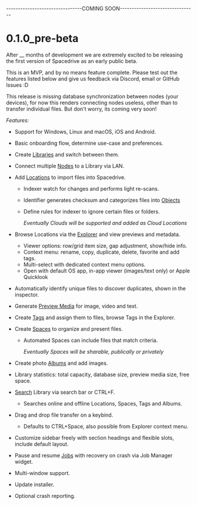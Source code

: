 --------------------------------COMING SOON--------------------------------

# 0.1.0_pre-beta

After __ months of development we are extremely excited to be releasing the first version of Spacedrive as an early public beta.

This is an MVP, and by no means feature complete. Please test out the features listed below and give us feedback via Discord, email or GitHub Issues :D

This release is missing database synchronization between nodes (your devices), for now this renders connecting nodes useless, other than to transfer individual files. But don't worry, its coming very soon!

*Features:*

- Support for Windows, Linux and macOS, iOS and Android.

- Basic onboarding flow, determine use-case and preferences.

- Create [Libraries](../architecture/libraries.md) and switch between them.

- Connect multiple [Nodes](../architecture/nodes.md) to a Library via LAN.

- Add [Locations](../architecture/locations.md) to import files into Spacedrive.
  - Indexer watch for changes and performs light re-scans.
  
  - Identifier generates checksum and categorizes files into [Objects]()
  
  - Define rules for indexer to ignore certain files or folders.
  
    *Eventually Clouds will be supported and added as Cloud Locations*
  
- Browse Locations via the [Explorer](../architecture/explorer.md) and view previews and metadata.
  - Viewer options: row/grid item size, gap adjustment, show/hide info.
  - Context menu: rename, copy, duplicate, delete, favorite and add tags.
  - Multi-select with dedicated context menu options.
  - Open with default OS app, in-app viewer (images/text only) or Apple Quicklook
  
- Automatically identify unique files to discover duplicates, shown in the inspector.

- Generate [Preview Media](../architecture/preview-media.md) for image, video and text.

- Create [Tags](../architecture/tags.md) and assign them to files, browse Tags in the Explorer.

- Create [Spaces](../architecture/spaces.md) to organize and present files.

  - Automated Spaces can include files that match criteria.

    *Eventually Spaces will be sharable, publically or privately*

- Create photo [Albums](../architecture/albums.md) and add images.

- Library statistics: total capacity, database size, preview media size, free space.

- [Search](../architecture/search.md) Library via search bar or CTRL+F.

  - Searches online and offline Locations, Spaces, Tags and Albums.

- Drag and drop file transfer on a keybind.

  - Defaults to CTRL+Space, also possible from Explorer context menu.

- Customize sidebar freely with section headings and flexible slots, include default layout.

- Pause and resume [Jobs](../architecture/jobs.md) with recovery on crash via Job Manager widget.

- Multi-window support.

- Update installer.

- Optional crash reporting.